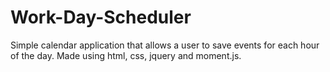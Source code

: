 # Work-Day-Scheduler
Simple calendar application that allows a user to save events for each hour of the day. Made using html, css, jquery and moment.js.
